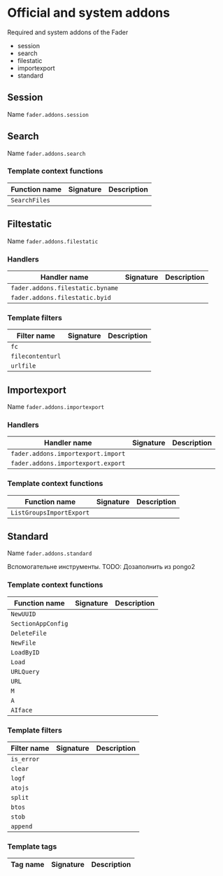 # Official and system addons

Required and system  addons of the Fader
* session
* search
* filestatic
* importexport
* standard

## Session

Name `fader.addons.session`

## Search

Name `fader.addons.search`

### Template context functions

| Function name  | Signature | Description |
|---|---|---|
|`SearchFiles`|  |   |

## Filtestatic

Name `fader.addons.filestatic`

### Handlers

| Handler name  | Signature | Description |
|---|---|---|
| `fader.addons.filestatic.byname` |  |    |
| `fader.addons.filestatic.byid` |  |    | 

### Template filters

| Filter name  | Signature | Description |
|---|---|---|
|`fc`|   |   |
|`filecontenturl`|   |   |
|`urlfile`|   |   |

## Importexport

Name `fader.addons.importexport`

### Handlers

| Handler name  | Signature | Description |
|---|---|---|
| `fader.addons.importexport.import` |  |    |
| `fader.addons.importexport.export` |  |    | 

### Template context functions

| Function name  | Signature | Description |
|---|---|---|
|`ListGroupsImportExport`|  |   |

## Standard

Name `fader.addons.standard`

Вспомогательне инструменты. TODO: Дозаполнить из pongo2

### Template context functions

| Function name  | Signature | Description |
|---|---|---|
|`NewUUID`|   |   |
|`SectionAppConfig`|   |   |
|`DeleteFile`|   |   |
|`NewFile`|   |   |
|`LoadByID`|   |   |
|`Load`|   |   |
|`URLQuery`|   |   |
|`URL`|   |   |
|`M`|   |   |
|`A`|   |   |
|`AIface`|   |   |


### Template filters

| Filter name  | Signature | Description |
|---|---|---|
|`is_error`|   |   |
|`clear`|   |   |
|`logf`|   |   |
|`atojs`|   |   |
|`split`|   |   |
|`btos`|   |   |
|`stob`|   |   |
|`append`|   |   |

### Template tags

| Tag name  | Signature | Description |
|---|---|---|